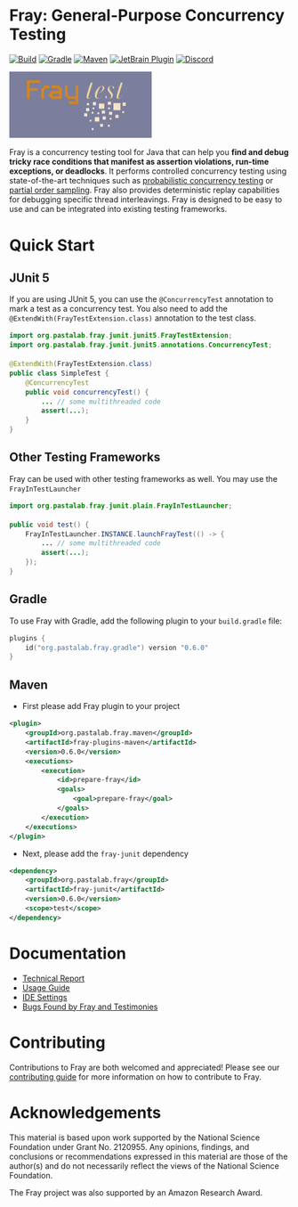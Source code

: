 # Fray: General-Purpose Concurrency Testing 

[![Build](https://github.com/cmu-pasta/fray/actions/workflows/main.yml/badge.svg)](https://github.com/cmu-pasta/fray/actions/workflows/main.yml)
[![Gradle](https://img.shields.io/gradle-plugin-portal/v/org.pastalab.fray.gradle)](https://plugins.gradle.org/plugin/org.pastalab.fray.gradle)
[![Maven](https://img.shields.io/maven-central/v/org.pastalab.fray.maven/fray-plugins-maven)](https://central.sonatype.com/artifact/org.pastalab.fray.maven/fray-plugins-maven)
[![JetBrain Plugin](https://img.shields.io/jetbrains/plugin/v/26623-fray-debugger)](https://plugins.jetbrains.com/plugin/26623-fray-debugger)
[![Discord](https://img.shields.io/discord/1345494709807743057)](https://discord.gg/2VkNRuHUCX)


<a href="https://github.com/cmu-pasta/fray">
  <img src="./assets/logo-cropped.png" width="256" alt="logo"/>
</a>


Fray is a concurrency testing tool for Java that can help you **find and debug tricky race conditions that manifest as assertion violations, run-time exceptions, or deadlocks**.
It performs controlled concurrency testing using state-of-the-art techniques such as [probabilistic concurrency testing](https://www.microsoft.com/en-us/research/wp-content/uploads/2016/02/asplos277-pct.pdf) 
or [partial order sampling](https://www.cs.columbia.edu/~junfeng/papers/pos-cav18.pdf). Fray also provides deterministic replay capabilities for debugging specific thread interleavings. Fray is designed 
to be easy to use and can be integrated into existing testing frameworks.

# Quick Start

## JUnit 5

If you are using JUnit 5, you can use the `@ConcurrencyTest` annotation to mark a test as a concurrency test. You
also need to add the `@ExtendWith(FrayTestExtension.class)` annotation to the test class.

```java
import org.pastalab.fray.junit.junit5.FrayTestExtension;
import org.pastalab.fray.junit.junit5.annotations.ConcurrencyTest;

@ExtendWith(FrayTestExtension.class)
public class SimpleTest {
    @ConcurrencyTest
    public void concurrencyTest() {
        ... // some multithreaded code
        assert(...);
    }
}

```


## Other Testing Frameworks

Fray can be used with other testing frameworks as well. You may use the `FrayInTestLauncher`

```java
import org.pastalab.fray.junit.plain.FrayInTestLauncher;

public void test() {
    FrayInTestLauncher.INSTANCE.launchFrayTest(() -> {
        ... // some multithreaded code
        assert(...);
    });
}
```

## Gradle

To use Fray with Gradle, add the following plugin to your `build.gradle` file:

```kotlin
plugins {
    id("org.pastalab.fray.gradle") version "0.6.0"
}
```

## Maven

- First please add Fray plugin to your project

```xml
<plugin>
    <groupId>org.pastalab.fray.maven</groupId>
    <artifactId>fray-plugins-maven</artifactId>
    <version>0.6.0</version>
    <executions>
        <execution>
            <id>prepare-fray</id>
            <goals>
                <goal>prepare-fray</goal>
            </goals>
        </execution>
    </executions>
</plugin>
```

- Next, please add the `fray-junit` dependency

```xml
<dependency>
    <groupId>org.pastalab.fray</groupId>
    <artifactId>fray-junit</artifactId>
    <version>0.6.0</version>
    <scope>test</scope>
</dependency>
```


# Documentation

- [Technical Report](https://arxiv.org/abs/2501.12618)
- [Usage Guide](./docs/usage.md)
- [IDE Settings](./docs/IDE.md)
- [Bugs Found by Fray and Testimonies](./docs/bugs.md)

# Contributing

Contributions to Fray are both welcomed and appreciated! Please see our [contributing guide](./docs/contributing.md) for more information on how to contribute to Fray. 

# Acknowledgements

This material is based upon work supported by the National Science Foundation under Grant No. 2120955. 
Any opinions, findings, and conclusions or recommendations expressed in this material are those of the author(s) 
and do not necessarily reflect the views of the National Science Foundation.

The Fray project was also supported by an Amazon Research Award.
